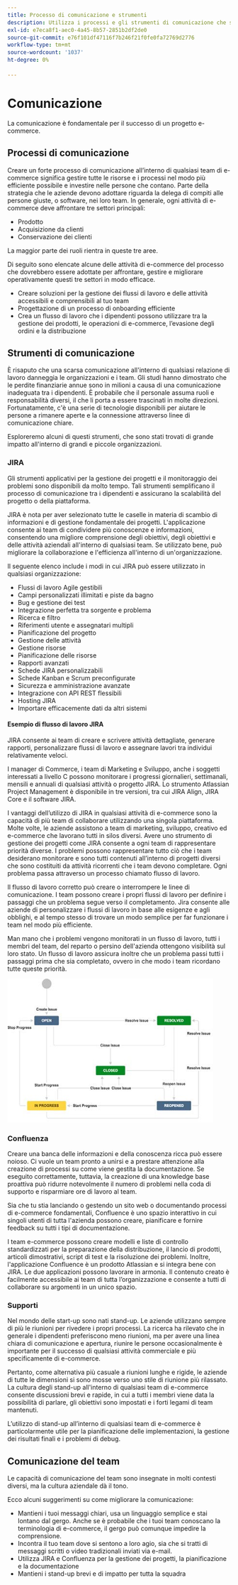 ```yaml
---
title: Processo di comunicazione e strumenti
description: Utilizza i processi e gli strumenti di comunicazione che soddisfano le esigenze del tuo team e-commerce.
exl-id: e7eca8f1-aec0-4a45-8b57-2851b2df2de0
source-git-commit: e76f101df47116f7b246f21f0fe0fa72769d2776
workflow-type: tm+mt
source-wordcount: '1037'
ht-degree: 0%

---
```


# Comunicazione

La comunicazione è fondamentale per il successo di un progetto e-commerce.

## Processi di comunicazione

Creare un forte processo di comunicazione all’interno di qualsiasi team di e-commerce significa gestire tutte le risorse e i processi nel modo più efficiente possibile e investire nelle persone che contano. Parte della strategia che le aziende devono adottare riguarda la delega di compiti alle persone giuste, o software, nei loro team. In generale, ogni attività di e-commerce deve affrontare tre settori principali:

- Prodotto
- Acquisizione da clienti
- Conservazione dei clienti

La maggior parte dei ruoli rientra in queste tre aree.

Di seguito sono elencate alcune delle attività di e-commerce del processo che dovrebbero essere adottate per affrontare, gestire e migliorare operativamente questi tre settori in modo efficace.

- Creare soluzioni per la gestione dei flussi di lavoro e delle attività accessibili e comprensibili al tuo team
- Progettazione di un processo di onboarding efficiente
- Crea un flusso di lavoro che i dipendenti possono utilizzare tra la gestione dei prodotti, le operazioni di e-commerce, l’evasione degli ordini e la distribuzione

## Strumenti di comunicazione

È risaputo che una scarsa comunicazione all&#39;interno di qualsiasi relazione di lavoro danneggia le organizzazioni e i team. Gli studi hanno dimostrato che le perdite finanziarie annue sono in milioni a causa di una comunicazione inadeguata tra i dipendenti. È probabile che il personale assuma ruoli e responsabilità diversi, il che li porta a essere trascinati in molte direzioni. Fortunatamente, c&#39;è una serie di tecnologie disponibili per aiutare le persone a rimanere aperte e la connessione attraverso linee di comunicazione chiare.

Esploreremo alcuni di questi strumenti, che sono stati trovati di grande impatto all&#39;interno di grandi e piccole organizzazioni.

### JIRA

Gli strumenti applicativi per la gestione dei progetti e il monitoraggio dei problemi sono disponibili da molto tempo. Tali strumenti semplificano il processo di comunicazione tra i dipendenti e assicurano la scalabilità del progetto o della piattaforma.

JIRA è nota per aver selezionato tutte le caselle in materia di scambio di informazioni e di gestione fondamentale dei progetti. L&#39;applicazione consente ai team di condividere più conoscenze e informazioni, consentendo una migliore comprensione degli obiettivi, degli obiettivi e delle attività aziendali all&#39;interno di qualsiasi team. Se utilizzato bene, può migliorare la collaborazione e l&#39;efficienza all&#39;interno di un&#39;organizzazione.

Il seguente elenco include i modi in cui JIRA può essere utilizzato in qualsiasi organizzazione:

- Flussi di lavoro Agile gestibili
- Campi personalizzati illimitati e piste da bagno
- Bug e gestione dei test
- Integrazione perfetta tra sorgente e problema
- Ricerca e filtro
- Riferimenti utente e assegnatari multipli
- Pianificazione del progetto
- Gestione delle attività
- Gestione risorse
- Pianificazione delle risorse
- Rapporti avanzati
- Schede JIRA personalizzabili
- Schede Kanban e Scrum preconfigurate
- Sicurezza e amministrazione avanzate
- Integrazione con API REST flessibili
- Hosting JIRA
- Importare efficacemente dati da altri sistemi

#### Esempio di flusso di lavoro JIRA

JIRA consente ai team di creare e scrivere attività dettagliate, generare rapporti, personalizzare flussi di lavoro e assegnare lavori tra individui relativamente veloci.

I manager di Commerce, i team di Marketing e Sviluppo, anche i soggetti interessati a livello C possono monitorare i progressi giornalieri, settimanali, mensili e annuali di qualsiasi attività o progetto JIRA. Lo strumento Atlassian Project Management è disponibile in tre versioni, tra cui JIRA Align, JIRA Core e il software JIRA.

I vantaggi dell’utilizzo di JIRA in qualsiasi attività di e-commerce sono la capacità di più team di collaborare utilizzando una singola piattaforma. Molte volte, le aziende assistono a team di marketing, sviluppo, creativo ed e-commerce che lavorano tutti in silos diversi. Avere uno strumento di gestione dei progetti come JIRA consente a ogni team di rappresentare priorità diverse. I problemi possono rappresentare tutto ciò che i team desiderano monitorare e sono tutti contenuti all’interno di progetti diversi che sono costituiti da attività ricorrenti che i team devono completare. Ogni problema passa attraverso un processo chiamato flusso di lavoro.

Il flusso di lavoro corretto può creare o interrompere le linee di comunicazione. I team possono creare i propri flussi di lavoro per definire i passaggi che un problema segue verso il completamento. Jira consente alle aziende di personalizzare i flussi di lavoro in base alle esigenze e agli obblighi, e al tempo stesso di trovare un modo semplice per far funzionare i team nel modo più efficiente.

Man mano che i problemi vengono monitorati in un flusso di lavoro, tutti i membri del team, del reparto o persino dell&#39;azienda ottengono visibilità sul loro stato. Un flusso di lavoro assicura inoltre che un problema passi tutti i passaggi prima che sia completato, ovvero in che modo i team ricordano tutte queste priorità.

![Diagramma di esempio del flusso di lavoro JIRA](../../assets/playbooks/jira-workflow-example.png)

### Confluenza

Creare una banca delle informazioni e della conoscenza ricca può essere noioso. Ci vuole un team pronto a unirsi e a prestare attenzione alla creazione di processi su come viene gestita la documentazione. Se eseguito correttamente, tuttavia, la creazione di una knowledge base proattiva può ridurre notevolmente il numero di problemi nella coda di supporto e risparmiare ore di lavoro al team.

Sia che tu stia lanciando o gestendo un sito web o documentando processi di e-commerce fondamentali, Confluence è uno spazio interattivo in cui singoli utenti di tutta l&#39;azienda possono creare, pianificare e fornire feedback su tutti i tipi di documentazione.

I team e-commerce possono creare modelli e liste di controllo standardizzati per la preparazione della distribuzione, il lancio di prodotti, articoli dimostrativi, script di test e la risoluzione dei problemi. Inoltre, l&#39;applicazione Confluence è un prodotto Atlassian e si integra bene con JIRA. Le due applicazioni possono lavorare in armonia. Il contenuto creato è facilmente accessibile ai team di tutta l’organizzazione e consente a tutti di collaborare su argomenti in un unico spazio.

### Supporti

Nel mondo delle start-up sono nati stand-up. Le aziende utilizzano sempre di più le riunioni per rivedere i propri processi. La ricerca ha rilevato che in generale i dipendenti preferiscono meno riunioni, ma per avere una linea chiara di comunicazione e apertura, riunire le persone occasionalmente è importante per il successo di qualsiasi attività commerciale e più specificamente di e-commerce.

Pertanto, come alternativa più casuale a riunioni lunghe e rigide, le aziende di tutte le dimensioni si sono mosse verso uno stile di riunione più rilassato. La cultura degli stand-up all&#39;interno di qualsiasi team di e-commerce consente discussioni brevi e rapide, in cui a tutti i membri viene data la possibilità di parlare, gli obiettivi sono impostati e i forti legami di team mantenuti.

L’utilizzo di stand-up all’interno di qualsiasi team di e-commerce è particolarmente utile per la pianificazione delle implementazioni, la gestione dei risultati finali e i problemi di debug.

## Comunicazione del team

Le capacità di comunicazione del team sono insegnate in molti contesti diversi, ma la cultura aziendale dà il tono.

Ecco alcuni suggerimenti su come migliorare la comunicazione:

- Mantieni i tuoi messaggi chiari, usa un linguaggio semplice e stai lontano dal gergo. Anche se è probabile che i tuoi team conoscano la terminologia di e-commerce, il gergo può comunque impedire la comprensione.
- Incontra il tuo team dove si sentono a loro agio, sia che si tratti di messaggi scritti o video tradizionali inviati via e-mail.
- Utilizza JIRA e Confluenza per la gestione dei progetti, la pianificazione e la documentazione
- Mantieni i stand-up brevi e di impatto per tutta la squadra
